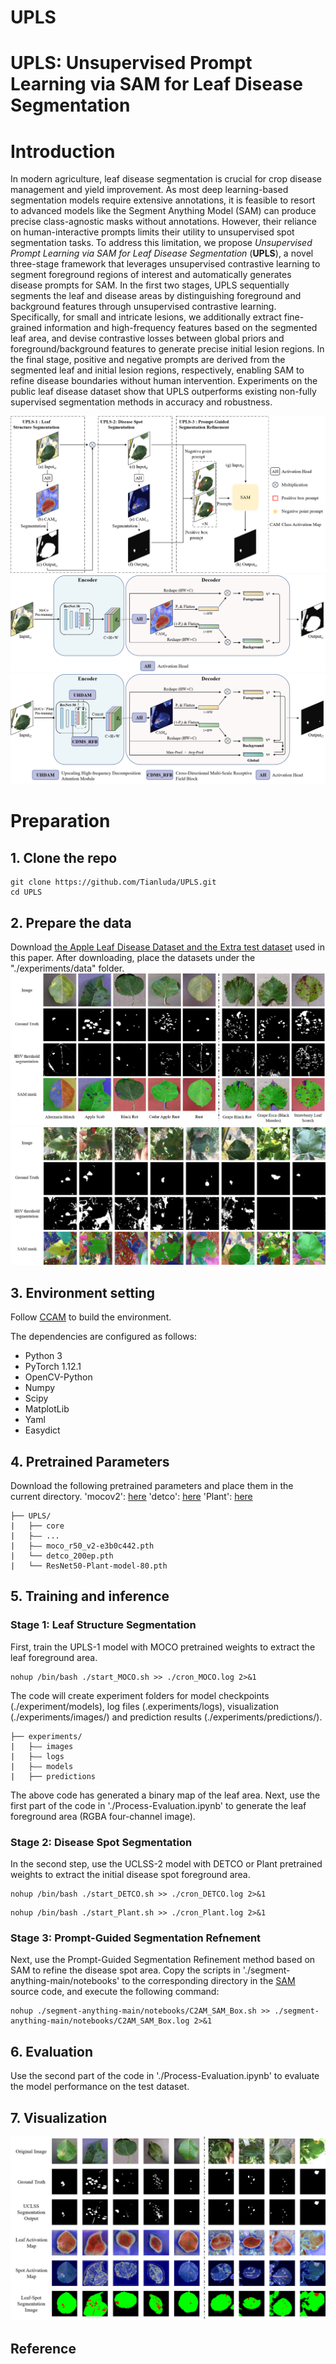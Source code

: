 # UPLS

# UPLS: Unsupervised Prompt Learning via SAM for Leaf Disease Segmentation

# Introduction
In modern agriculture, leaf disease segmentation is crucial for crop disease management and yield improvement. As most deep learning-based segmentation models require extensive annotations, it is feasible to resort to advanced models like the Segment Anything Model (SAM) can produce precise class-agnostic masks without annotations. However, their reliance on human-interactive prompts limits their utility to unsupervised spot segmentation tasks. To address this limitation, we propose *Unsupervised Prompt Learning via SAM for Leaf Disease Segmentation* (**UPLS**), a novel three-stage framework that leverages unsupervised contrastive learning to segment foreground regions of interest and automatically generates disease prompts for SAM. In the first two stages, UPLS sequentially segments the leaf and disease areas by distinguishing foreground and background features through unsupervised contrastive learning. Specifically, for small and intricate lesions, we additionally extract fine-grained information and high-frequency features based on the segmented leaf area, and devise contrastive losses between global priors and foreground/background features to generate precise initial lesion regions. In the final stage, positive and negative prompts are derived from the segmented leaf and initial lesion regions, respectively, enabling SAM to refine disease boundaries without human intervention. Experiments on the public leaf disease dataset show that UPLS outperforms existing non-fully supervised segmentation methods in accuracy and robustness.

![](./image/Figure_3.png)
![](./image/Figure_2_1.png)
![](./image/Figure_2_2.png)

# Preparation

## 1. Clone the repo

```
git clone https://github.com/Tianluda/UPLS.git
cd UPLS
```

## 2. Prepare the data

Download [the Apple Leaf Disease Dataset and the Extra test dataset](https://data.mendeley.com/datasets/tsfxgsp3z6/2) used in this paper. After downloading, place the datasets under the "./experiments/data" folder.
![](./image/Figure_1_1.png)
![](./image/Figure_1_2.png)

## 3. Environment setting

Follow [CCAM](https://github.com/CVI-SZU/CCAM) to build the environment.

The dependencies are configured as follows:

* Python 3
* PyTorch 1.12.1
* OpenCV-Python
* Numpy
* Scipy
* MatplotLib
* Yaml
* Easydict

## 4. Pretrained Parameters

Download the following pretrained parameters and place them in the current directory.
'mocov2': [here](https://drive.google.com/drive/folders/1erzARKq9g02-3pUGhY6-hyGzD-hoty5b?usp=sharing)
'detco': [here](https://drive.google.com/drive/folders/1erzARKq9g02-3pUGhY6-hyGzD-hoty5b?usp=sharing)
'Plant': [here](https://zenodo.org/records/7890438/files/ResNet50-Plant-model-80.pth?download=1)

```
├── UPLS/
|   ├── core
|   ├—— ...
|   ├—— moco_r50_v2-e3b0c442.pth
|   └── detco_200ep.pth
|   └── ResNet50-Plant-model-80.pth
```

## 5. Training and inference

### Stage 1: Leaf Structure Segmentation

First, train the UPLS-1 model with MOCO pretrained weights to extract the leaf foreground area.

```
nohup /bin/bash ./start_MOCO.sh >> ./cron_MOCO.log 2>&1
```

The code will create experiment folders for model checkpoints (./experiment/models), log files (.experiments/logs), visualization (./experiments/images/) and prediction results (./experiments/predictions/).

```
├── experiments/
|   ├—— images
|   ├—— logs
|   ├—— models
|   ├── predictions
```

The above code has generated a binary map of the leaf area. Next, use the first part of the code in './Process-Evaluation.ipynb' to generate the leaf foreground area (RGBA four-channel image).

### Stage 2: Disease Spot Segmentation

In the second step, use the UCLSS-2 model with DETCO or Plant pretrained weights to extract the initial disease spot foreground area.

```
nohup /bin/bash ./start_DETCO.sh >> ./cron_DETCO.log 2>&1
```

```
nohup /bin/bash ./start_Plant.sh >> ./cron_Plant.log 2>&1
```

### Stage 3: Prompt-Guided Segmentation Refnement

Next, use the Prompt-Guided Segmentation Refinement method based on SAM to refine the disease spot area.
Copy the scripts in './segment-anything-main/notebooks' to the corresponding directory in the [SAM](https://github.com/facebookresearch/segment-anything) source code, and execute the following command:

```
nohup ./segment-anything-main/notebooks/C2AM_SAM_Box.sh >> ./segment-anything-main/notebooks/C2AM_SAM_Box.log 2>&1
```

## 6. Evaluation

Use the second part of the code in './Process-Evaluation.ipynb' to evaluate the model performance on the test dataset.

## 7. Visualization

![](./image/Figure_6.png)

## Reference
